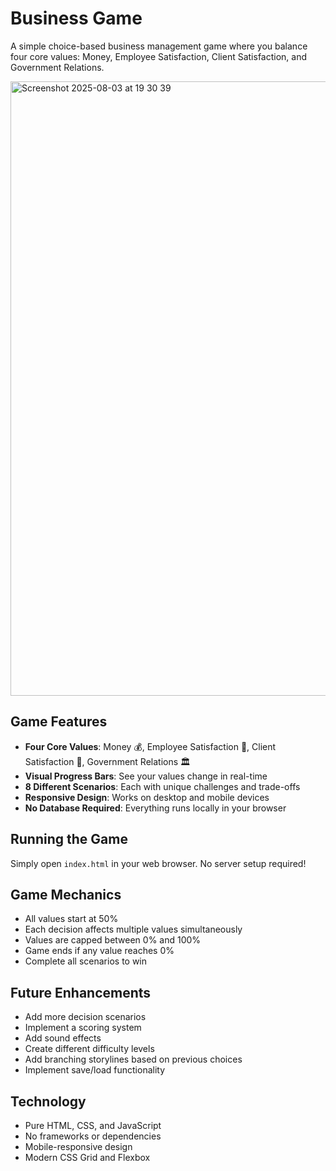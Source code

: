 # Business Game
A simple choice-based business management game where you balance four core values: Money, Employee Satisfaction, Client Satisfaction, and Government Relations.

<img width="1468" height="983" alt="Screenshot 2025-08-03 at 19 30 39" src="https://github.com/user-attachments/assets/81f4aca3-4797-4854-8ea9-7352cc126614" />

## Game Features

- **Four Core Values**: Money 💰, Employee Satisfaction 👥, Client Satisfaction 🤝, Government Relations 🏛️
- **Visual Progress Bars**: See your values change in real-time
- **8 Different Scenarios**: Each with unique challenges and trade-offs
- **Responsive Design**: Works on desktop and mobile devices
- **No Database Required**: Everything runs locally in your browser

## Running the Game

Simply open `index.html` in your web browser. No server setup required!

## Game Mechanics

- All values start at 50%
- Each decision affects multiple values simultaneously
- Values are capped between 0% and 100%
- Game ends if any value reaches 0%
- Complete all scenarios to win

## Future Enhancements

- Add more decision scenarios
- Implement a scoring system
- Add sound effects
- Create different difficulty levels
- Add branching storylines based on previous choices
- Implement save/load functionality

## Technology

- Pure HTML, CSS, and JavaScript
- No frameworks or dependencies
- Mobile-responsive design
- Modern CSS Grid and Flexbox 
